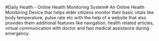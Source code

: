 #Daily Health - Online Health Monitoring System#
An Online Health Monitoring Device that helps elder citizens monitor their basic vitals like body temperature, pulse rate etc with the help of a website that also provides them additional features like navigation, health related articles, virtual communication with doctor and fast medical assistance during emergency. 
